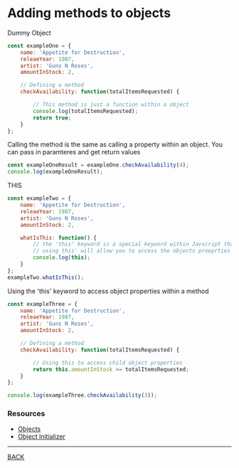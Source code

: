 # Adding methods to objects

Dummy Object

```javascript
const exampleOne = {
    name: 'Appetite for Destruction',
    releaeYear: 1987,
    artist: 'Guns N Roses',
    amountInStock: 2,

    // Defining a method
    checkAvailability: function(totalItemsRequested) {

        // This method is just a function within a object
        console.log(totalItemsRequested);
        return true;
    }
};
```

Calling the method is the same as calling a property within an object.  You can pass in paramteres and get return values

```javascript
const exampleOneResult = exampleOne.checkAvailability(4);
console.log(exampleOneResult);
```

THIS

```javascript
const exampleTwo = {
    name: 'Appetite for Destruction',
    releaeYear: 1987,
    artist: 'Guns N Roses',
    amountInStock: 2,

    whatIsThis: function() {
        // the 'this' keyword is a special keyword within Javscript that helps you manage scope within your objects
        // using this' will allow you to access the objects proeprties within your methods
        console.log(this);
    }
};
exampleTwo.whatIsThis();
```

Using the 'this' keyword to access object properties within a method 

```javascript
const exampleThree = {
    name: 'Appetite for Destruction',
    releaeYear: 1987,
    artist: 'Guns N Roses',
    amountInStock: 2,

    // Defining a method
    checkAvailability: function(totalItemsRequested) {

        // Using this to access child object properties
        return this.amountInStock >= totalItemsRequested;
    }
};

console.log(exampleThree.checkAvailability(3));
```
### Resources
-   [Objects](https://developer.mozilla.org/en-US/docs/Web/JavaScript/Reference/Global_Objects/Object/assign)
-   [Object Initializer](https://developer.mozilla.org/en-US/docs/Web/JavaScript/Reference/Operators/Object_initializer)
---
[BACK](../README.md)